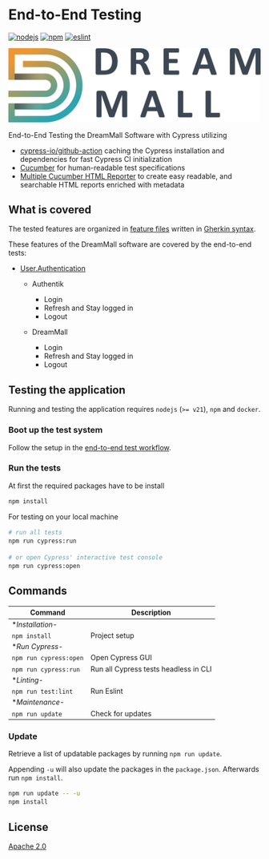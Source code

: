 # End-to-End Testing

[![nodejs][badge-nodejs-img]][badge-nodejs-href]
[![npm][badge-npm-img]][badge-npm-href]
[![eslint][badge-eslint-img]][badge-eslint-href]

![](../presenter/src/assets/dreammall-logo.svg)

End-to-End Testing the DreamMall Software with Cypress utilizing
- [cypress-io/github-action](https://github.com/marketplace/actions/cypress-io) caching the Cypress installation and dependencies for fast Cypress CI initialization
- [Cucumber](https://cucumber.io/docs/gherkin/reference/) for human-readable test specifications
- [Multiple Cucumber HTML Reporter](https://github.com/WasiqB/multiple-cucumber-html-reporter/tree/main) to create easy readable, and searchable HTML reports enriched with metadata

## What is covered
The tested features are organized in [feature files](cypress/e2e/features) written in [Gherkin syntax](https://cucumber.io/docs/gherkin/).

These features of the DreamMall software are covered by the end-to-end tests:
- [User.Authentication](cypress/e2e/features/User.Authentication.feature)
  - Authentik
    - Login
    - Refresh and Stay logged in
    - Logout

  - DreamMall
    - Login
    - Refresh and Stay logged in
    - Logout

## Testing the application
Running and testing the application requires `nodejs` (`>= v21`), `npm` and `docker`.

### Boot up the test system
Follow the setup in the [end-to-end test workflow](.github/workflows/e2e.run.tests.yml).

### Run the tests
At first the required packages have to be install 
```bash
npm install
```

For testing on your local machine
```bash
# run all tests
npm run cypress:run

# or open Cypress' interactive test console
npm run cypress:open
```

## Commands

| Command                    | Description                                   |
| -------------------------- | --------------------------------------------- |
| **Installation*-           |                                               |
| `npm install`              | Project setup                                 |
| **Run Cypress*-            |                                               |
| `npm run cypress:open`     | Open Cypress GUI                              |
| `npm run cypress:run`      | Run all Cypress tests headless in CLI         |
| **Linting*-                |                                               |
| `npm run test:lint`        | Run Eslint                                    |
| **Maintenance*-            |                                               |
| `npm run update`           | Check for updates                             |

### Update

Retrieve a list of updatable packages by running `npm run update`.

Appending `-u` will also update the packages in the `package.json`.
Afterwards run `npm install`.

```bash
npm run update -- -u
npm install
```

## License

[Apache 2.0](./LICENSE)

<!-- Badges -->
[badge-nodejs-img]: https://img.shields.io/badge/nodejs-%3E%3D21-blue
[badge-nodejs-href]:  https://nodejs.org/

[badge-npm-img]: https://img.shields.io/badge/npm-latest-blue
[badge-npm-href]: https://www.npmjs.com/package/npm

[badge-eslint-img]: https://img.shields.io/badge/dynamic/json?url=https%3A%2F%2Fraw.githubusercontent.com%2Fdreammall-earth%2Fdreammall.earth%2Fmaster%2Fpresenter%2Fpackage.json&query=devDependencies.eslint&label=eslint&color=yellow
[badge-eslint-href]: https://eslint.org/
